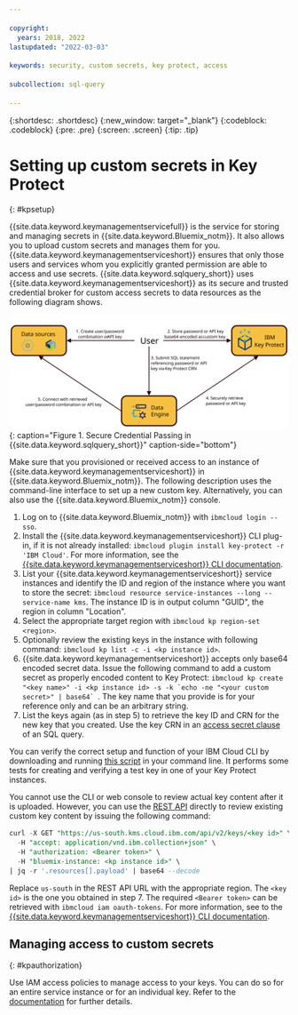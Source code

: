 ```yaml
---

copyright:
  years: 2018, 2022
lastupdated: "2022-03-03"

keywords: security, custom secrets, key protect, access

subcollection: sql-query

---
```


{:shortdesc: .shortdesc}
{:new_window: target="_blank"}
{:codeblock: .codeblock}
{:pre: .pre}
{:screen: .screen}
{:tip: .tip}

# Setting up custom secrets in Key Protect
{: #kpsetup}

{{site.data.keyword.keymanagementservicefull}} is the service for storing and managing secrets in {{site.data.keyword.Bluemix_notm}}. It also allows you to upload custom secrets and manages them for you. {{site.data.keyword.keymanagementserviceshort}} ensures that only those users and services whom you explicitly granted permission are able to access and use secrets. {{site.data.keyword.sqlquery_short}} uses {{site.data.keyword.keymanagementserviceshort}} as its secure and trusted credential broker for custom access secrets to data resources as the following diagram shows.

![Secure Credential Passing in {{site.data.keyword.sqlquery_short}}.](images/accesssecrets_new.svg "Secure Credential Passing in {{site.data.keyword.sqlquery_short}}"){: caption="Figure 1. Secure Credential Passing in {{site.data.keyword.sqlquery_short}}" caption-side="bottom"}

Make sure that you provisioned or received access to an instance of {{site.data.keyword.keymanagementserviceshort}} in {{site.data.keyword.Bluemix_notm}}. The following description uses the command-line interface to set up a new custom key. Alternatively, you can also use the {{site.data.keyword.Bluemix_notm}} console.

1. Log on to {{site.data.keyword.Bluemix_notm}} with `ibmcloud login --sso`.
2. Install the {{site.data.keyword.keymanagementserviceshort}} CLI plug-in, if it is not already installed: `ibmcloud plugin install key-protect -r 'IBM Cloud'`. For more information, see the [{{site.data.keyword.keymanagementserviceshort}} CLI documentation](/docs/services/key-protect?topic=key-protect-set-up-cli).
3. List your {{site.data.keyword.keymanagementserviceshort}} service instances and identify the ID and region of the instance where you want to store the secret: `ibmcloud resource service-instances --long --service-name kms`. The instance ID is in output column "GUID", the region in column "Location".
4. Select the appropriate target region with `ibmcloud kp region-set <region>`.
5. Optionally review the existing keys in the instance with following command: `ibmcloud kp list -c -i <kp instance id>`.
6. {{site.data.keyword.keymanagementserviceshort}} accepts only base64 encoded secret data. Issue the following command to add a custom secret as properly encoded content to Key Protect: ``ibmcloud kp create "<key name>" -i <kp instance id> -s -k `echo -ne "<your custom secret>" | base64` ``. The key name that you provide is for your reference only and can be an arbitrary string.
7. List the keys again (as in step 5) to retrieve the key ID and CRN for the new key that you created. Use the key CRN in an [access secret clause](/docs/sql-query?topic=sql-query-sql-reference#accessSecrets) of an SQL query.

You can verify the correct setup and function of your IBM Cloud CLI by downloading and running [this script](https://raw.githubusercontent.com/ibm-cloud-docs/sql-query/master/kp_check.sh) in your command line. It performs some tests for creating and verifying a test key in one of your Key Protect instances.

You cannot use the CLI or web console to review actual key content after it is uploaded. However, you can use the [REST API](https://cloud.ibm.com/apidocs/key-protect#retrieve-a-key-by-id) directly to review existing custom key content by issuing the following command:

```sql
curl -X GET "https://us-south.kms.cloud.ibm.com/api/v2/keys/<key id>" \
  -H "accept: application/vnd.ibm.collection+json" \
  -H "authorization: <Bearer token>" \
  -H "bluemix-instance: <kp instance id>" \
| jq -r '.resources[].payload' | base64 --decode
```

Replace `us-south` in the REST API URL with the appropriate region. The `<key id>` is the one you obtained in step 7. The required `<Bearer token>` can be retrieved with `ibmcloud iam oauth-tokens`. For more information, see to the [{{site.data.keyword.keymanagementserviceshort}} CLI documentation](/docs/key-protect?topic=key-protect-set-up-cli).

## Managing access to custom secrets
{: #kpauthorization}

Use IAM access policies to manage access to your keys. You can do so for an entire service instance or for an individual key. Refer to the [documentation](/docs/services/key-protect?topic=key-protect-grant-access-keys) for further details.
